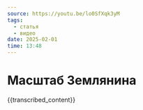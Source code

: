 ```yaml
---
source: https://youtu.be/lo0SfXqk3yM
tags:
  - статья
  - видео
date: 2025-02-01
time: 13:48
---
```


# Масштаб Землянина

{{transcribed_content}}